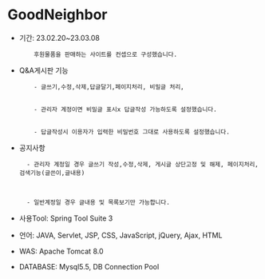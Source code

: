 # GoodNeighbor
- 기간: 23.02.20~23.03.08



          후원물품을 판매하는 사이트를 컨셉으로 구성했습니다.




- Q&A게시판 기능 


          - 글쓰기,수정,삭제,답글달기,페이지처리, 비밀글 처리,
             
             
          - 관리자 계정이면 비밀글 표시x 답글작성 가능하도록 설정했습니다.
          
         
          - 답글작성시 이용자가 입력한 비밀번호 그대로 사용하도록 설정했습니다.




- 공지사항 




        - 관리자 계정일 경우 글쓰기 작성,수정,삭제, 게시글 상단고정 및 해제, 페이지처리, 검색기능(글쓴이,글내용)
        
        
        
        - 일반계정일 경우 글내용 및 목록보기만 가능합니다.


- 사용Tool: Spring Tool Suite 3


- 언어: JAVA, Servlet, JSP, CSS, JavaScript, jQuery, Ajax, HTML


- WAS: Apache Tomcat 8.0


- DATABASE: Mysql5.5, DB Connection Pool
